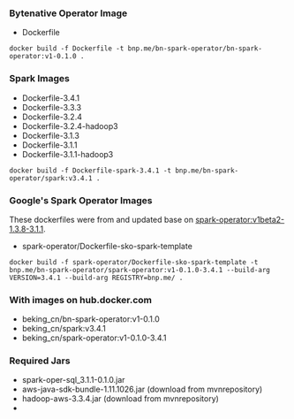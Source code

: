 ### Bytenative Operator Image
- Dockerfile

```SH
docker build -f Dockerfile -t bnp.me/bn-spark-operator/bn-spark-operator:v1-0.1.0 .
```

### Spark Images
- Dockerfile-3.4.1
- Dockerfile-3.3.3
- Dockerfile-3.2.4
- Dockerfile-3.2.4-hadoop3
- Dockerfile-3.1.3
- Dockerfile-3.1.1
- Dockerfile-3.1.1-hadoop3

```SH
docker build -f Dockerfile-spark-3.4.1 -t bnp.me/bn-spark-operator/spark:v3.4.1 .
```

### Google's Spark Operator Images 
These dockerfiles were from and updated base on [spark-operator:v1beta2-1.3.8-3.1.1](ghcr.io/googlecloudplatform/spark-operator).

- spark-operator/Dockerfile-sko-spark-template

```SH
docker build -f spark-operator/Dockerfile-sko-spark-template -t bnp.me/bn-spark-operator/spark-operator:v1-0.1.0-3.4.1 --build-arg VERSION=3.4.1 --build-arg REGISTRY=bnp.me/ .
```

### With images on hub.docker.com
- beking_cn/bn-spark-operator:v1-0.1.0
- beking_cn/spark:v3.4.1
- beking_cn/spark-operator:v1-0.1.0-3.4.1


### Required Jars
- spark-oper-sql_3.1.1-0.1.0.jar
- aws-java-sdk-bundle-1.11.1026.jar (download from mvnrepository)
- hadoop-aws-3.3.4.jar (download from mvnrepository)
- 